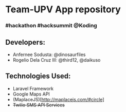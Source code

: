 # Team-UPV App repository 

### #hackathon #hacksummit @Koding

## Developers:
- Anfernee Sodusta: @dinosaurfiles
- Rogelio Dela Cruz III: @third12, @daikuso

## Technologies Used:
- Laravel Framework
- Google Maps API
- (MaplaceJS)[http://maplacejs.com/#circle]
- ~~Twilio SMS API Services~~